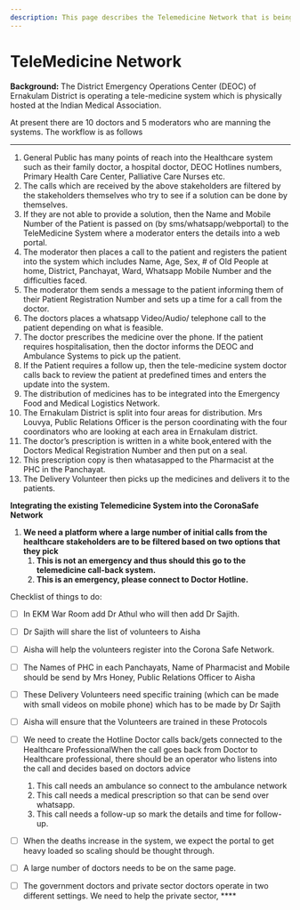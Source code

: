 ```yaml
---
description: This page describes the Telemedicine Network that is being setup.
---
```


# TeleMedicine Network



**Background:** The District Emergency Operations Center \(DEOC\) of Ernakulam District is operating a tele-medicine system which is physically hosted at the Indian Medical Association.  
  
At present there are 10 doctors and 5 moderators who are manning the systems. The workflow is as follows  
  
****

1. General Public has many points of reach into the Healthcare system such as their family doctor, a hospital doctor, DEOC Hotlines numbers, Primary Health Care Center, Palliative Care Nurses etc. 
2. The calls which are received by the above stakeholders are filtered by the stakeholders themselves who try to see if a solution can be done by themselves. 
3. If they are not able to provide a solution, then the Name and Mobile Number of the Patient is passed on \(by sms/whatsapp/webportal\) to the TeleMedicine System where a moderator enters the details into a web portal. 
4. The moderator then places a call to the patient and registers the patient into the system which includes Name, Age, Sex, \# of Old People at home, District, Panchayat, Ward, Whatsapp Mobile Number and the difficulties faced. 
5. The moderator them sends a message to the patient informing them of their Patient  Registration Number and sets up a time for a call from the doctor. 
6. The doctors places a whatsapp Video/Audio/ telephone call to the patient depending on what is feasible. 
7. The doctor prescribes the medicine over the phone. If the patient requires hospitalisation, then the doctor informs the DEOC and Ambulance Systems to pick up the patient. 
8. If the Patient requires a follow up, then the tele-medicine system doctor calls back to review the patient at predefined times and enters the update into the system. 
9. The distribution of medicines has to be integrated into the Emergency Food and Medical Logistics Network. 
10. The Ernakulam District is split into four areas for distribution. Mrs Louvya, Public Relations Officer is the person coordinating with the four coordinators who are looking at each area in Ernakulam district. 
11. The doctor’s prescription is written in a white book,entered with the Doctors Medical Registration Number and then put on a seal. 
12. This prescription copy is then whatasapped to the Pharmacist at the PHC in the Panchayat. 
13. The Delivery Volunteer then picks up the medicines and delivers it to the patients. 

**Integrating the existing Telemedicine System into the CoronaSafe Network**  


1. **We need a platform where a large number of  initial calls from the healthcare stakeholders are to be filtered based on two options that they pick** 
   1. **This is not an emergency and thus should this go to the telemedicine call-back system.** 
   2. **This is an emergency, please connect to Doctor Hotline.**  

Checklist of things to do:

* [ ] In EKM War Room add Dr Athul who will then add Dr Sajith.
* [ ] Dr Sajith will share the list of volunteers to Aisha
* [ ] Aisha will help the volunteers register into the Corona Safe Network.
* [ ] The Names of PHC in each Panchayats, Name of Pharmacist and Mobile  should be send by Mrs Honey, Public Relations Officer to Aisha
* [ ] These Delivery Volunteers need specific training \(which can be made with small videos on mobile phone\) which has to be made by Dr Sajith
* [ ] Aisha will ensure that the Volunteers are trained in these Protocols 
* [ ] We need to create the Hotline Doctor calls back/gets connected to the Healthcare ProfessionalWhen the call goes back from Doctor to Healthcare professional, there should be an operator who listens into the call and decides based on doctors advice  


  1. This call needs an ambulance so connect to the ambulance network
  2. This call needs a medical prescription so that can be send over whatsapp.
  3. This call needs a follow-up so mark the details and time for follow-up.

  

* [ ] When the deaths increase in the system, we expect the portal to get heavy loaded so scaling should be thought through.
* [ ] A large number of doctors needs to be on the same page.
* [ ] The government doctors and private sector doctors operate in two different settings. We need to help the private sector,    ****



